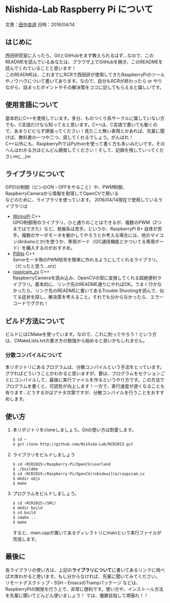 # Nishida-Lab Raspberry Pi について
文責：[田中良道](https://github.com/RyodoTanaka)
日時：2016/04/14

## はじめに
西田研究室に入ったら、GitとGitHubをまず教えられるはず...なので、このREADMEを読んでいるあなたは、ブラウザ上でGitHubを開き、このREADMEを読んでくれていることと思います！  
このREADMEは、これまでにRCRで西田研が使用してきたRaspberryPiのツールやノウハウについて書いてあります。なので、自分もRCRが終わったら or やりながら、詰まったポイントやその解決策をココに記してもらえると嬉しいです。

## 使用言語について
基本的にC++を使用しています。多分、ものつくり系サークルに属していない方でも、C言語だけなら知ってると思います。C++は、C言語で書いても動くので、あまりビビらず頑張ってください！見たこと無い表現とかあれば、先輩に聞けば、教科書の一つや二つ、貸してくれるでしょう。がんばれ！  
C++以外にも、RaspberryPiではPythonを使って書く方も多いみたいです。そのへんはわかる方はどんどん開発してください！そして、記録を残していってくださいm(_ _)m

## ライブラリについて
GPIOの制御（ピンのON・OFFをやること）や、PWM制御、  
RaspberryCameraから情報を取得してOpenCVで用いる  
などのために、ライブラリを使っています。
2016/04/14現在で使用しているライブラリは

- [WiringPi](http://wiringpi.com/) C++  
  GPIO制御用のライブラリ。ひと通りのことはできるが、複数のPWM（2つまではできた）など、発展系は苦手。というか、RaspberryPi B+ 自体が苦手。複数のサーボモータを動かしてやろうとか考える場合には、他のマイコン(Arduinoとか)を使うか、専用ボード（I2C通信機能とかついてる専用ボード）を購入するのがおすすめ。
- [PiBits](https://github.com/richardghirst/PiBits) C++  
  Servoモータ用のPWM信号を簡単に作れるようにしてくれるライブラリ。（だったと思う...orz）
- [raspicam_cv](https://github.com/robidouille/robidouille/tree/master/raspicam_cv) C++  
  RaspberryCameraを読み込み、OpenCVの型に変換してくれる超絶便利ライブラリ。基本的に、リンク先のREADME通りにやればOK。うまく行かなかったら、リンク先のREADMEに書いてあるTrouble Shootingを読んで、似てる症状を探し、解決策を考えること。それでも分からなかったら、エラーコードでググれ！

## ビルド方法について
ビルドにはCMakeを使っています。なので、これに則ってやろう！という方は、CMakeLists.txtの書き方の勉強から始めると良いかもしれません。
### 分散コンパイルについて
本リポジトリにあるプログラムは、分散コンパイルという手法をとっています。ググればどういうことかわかると思いますが、要は、プログラムをセクションごとにコンパイルして、最後に実行ファイルを作るというやり方です。この方法でプログラムを書くと、可読性が向上します！一方で、実行速度が遅くなることも有ります...どうするかはアナタ次第ですが、分散コンパイルを行うことをおすすめします。

## 使い方
1. 本リポジトリをcloneしましょう。Gitの使い方は割愛します。
   ```bash
   $ cd ~
   $ git clone http://github.com/Nishida-Lab/RCR2015.git
   ```

2. ライブラリをビルドしましょう
   ```bash
   $ cd <RCR2015>/Raspberry-Pi/OpenCV/userland
   $ ./buildme
   $ cd <RCR2015>/Raspberry-Pi/OpenCV/robidouille/raspicam_cv
   $ mkdir objs
   $ make
   ```

3. プログラムをビルドしましょう。
   ```bash
   $ cd <RCR2015>/SRC/
   $ mkdir build
   $ cd build
   $ cmake ..
   $ make
   ```   
   すると、main.cppが置いてあるディレクトリにmainという実行ファイルが完成します。

## 最後に
各ライブラリの使い方は、上記の**ライブラリについて**に書いてあるリンクに飛べば大体わかると思います。もし分からなければ、先輩に聞いてみてください。  
リモートデスクトップ・SSH・EmacsのTrampパッケージ などは、RaspberryPiの開発を行う上で、非常に便利です。使い方や、インストール方法を先輩に聞いてどんどん使いましょう！ では、優勝目指して頑張れ！！




